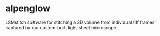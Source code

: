 # alpenglow
LSMstitch software for stitching a 3D volume from individual tiff frames captured by our custom-built light-sheet microscope. 

